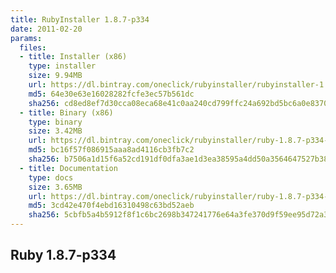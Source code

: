 ```yaml
---
title: RubyInstaller 1.8.7-p334
date: 2011-02-20
params:
  files:
  - title: Installer (x86)
    type: installer
    size: 9.94MB
    url: https://dl.bintray.com/oneclick/rubyinstaller/rubyinstaller-1.8.7-p334.exe
    md5: 64e30e63e16028282fcfe3ec57b561dc
    sha256: cd8ed8ef7d30cca08eca68e41c0aa240cd799ffc24a692bd5bc6a0e837091d20
  - title: Binary (x86)
    type: binary
    size: 3.42MB
    url: https://dl.bintray.com/oneclick/rubyinstaller/ruby-1.8.7-p334-i386-mingw32.7z
    md5: bc16f57f086915aaa8ad4116cb3fb7c2
    sha256: b7506a1d15f6a52cd191df0dfa3ae1d3ea38595a4dd50a3564647527b38ec27d
  - title: Documentation
    type: docs
    size: 3.65MB
    url: https://dl.bintray.com/oneclick/rubyinstaller/ruby-1.8.7-p334-doc-chm.7z
    md5: 3cd42e470f4ebd16310498c63bd52aeb
    sha256: 5cbfb5a4b5912f8f1c6bc2698b347241776e64a3fe370d9f59ee95d72a312d7d
---
```


## Ruby 1.8.7-p334
